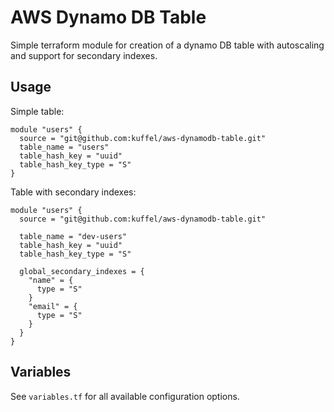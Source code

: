 # AWS Dynamo DB Table

Simple terraform module for creation of a dynamo DB 
table with autoscaling and support for secondary indexes.

## Usage

Simple table:

```hcl
module "users" {
  source = "git@github.com:kuffel/aws-dynamodb-table.git"
  table_name = "users"
  table_hash_key = "uuid"
  table_hash_key_type = "S"
}
```

Table with secondary indexes:

```hcl
module "users" {
  source = "git@github.com:kuffel/aws-dynamodb-table.git"

  table_name = "dev-users"
  table_hash_key = "uuid"
  table_hash_key_type = "S"

  global_secondary_indexes = {
    "name" = {
      type = "S"
    }
    "email" = {
      type = "S"
    }
  }
}
```

## Variables

See `variables.tf` for all available configuration options.